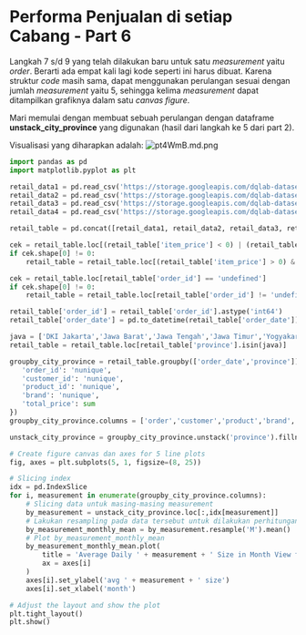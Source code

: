 # Performa Penjualan di setiap Cabang - Part 6

Langkah 7 s/d 9 yang telah dilakukan baru untuk satu _measurement_ yaitu _order_. Berarti ada empat kali lagi kode seperti ini harus dibuat. Karena struktur _code_ masih sama, dapat menggunakan perulangan sesuai dengan jumlah _measurement_ yaitu 5, sehingga kelima _measurement_ dapat ditampilkan grafiknya dalam satu _canvas figure_.

Mari memulai dengan membuat sebuah perulangan dengan dataframe **unstack_city_province** yang digunakan (hasil dari langkah ke 5 dari part 2).

Visualisasi yang diharapkan adalah:
![pt4WmB.md.png](https://iili.io/pt4WmB.md.png)

```python
import pandas as pd
import matplotlib.pyplot as plt

retail_data1 = pd.read_csv('https://storage.googleapis.com/dqlab-dataset/10%25_original_randomstate%3D42/retail_data_from_1_until_3_reduce.csv')
retail_data2 = pd.read_csv('https://storage.googleapis.com/dqlab-dataset/10%25_original_randomstate%3D42/retail_data_from_4_until_6_reduce.csv')
retail_data3 = pd.read_csv('https://storage.googleapis.com/dqlab-dataset/10%25_original_randomstate%3D42/retail_data_from_7_until_9_reduce.csv')
retail_data4 = pd.read_csv('https://storage.googleapis.com/dqlab-dataset/10%25_original_randomstate%3D42/retail_data_from_10_until_12_reduce.csv')

retail_table = pd.concat([retail_data1, retail_data2, retail_data3, retail_data4])

cek = retail_table.loc[(retail_table['item_price'] < 0) | (retail_table['total_price'] < 0)]
if cek.shape[0] != 0:
	retail_table = retail_table.loc[(retail_table['item_price'] > 0) & (retail_table['total_price'] > 0)]

cek = retail_table.loc[retail_table['order_id'] == 'undefined']
if cek.shape[0] != 0:
	retail_table = retail_table.loc[retail_table['order_id'] != 'undefined']

retail_table['order_id'] = retail_table['order_id'].astype('int64')
retail_table['order_date'] = pd.to_datetime(retail_table['order_date'])

java = ['DKI Jakarta','Jawa Barat','Jawa Tengah','Jawa Timur','Yogyakarta']
retail_table = retail_table.loc[retail_table['province'].isin(java)]

groupby_city_province = retail_table.groupby(['order_date','province']).agg({
   'order_id': 'nunique',
   'customer_id': 'nunique',
   'product_id': 'nunique',
   'brand': 'nunique',
   'total_price': sum
})
groupby_city_province.columns = ['order','customer','product','brand','GMV']

unstack_city_province = groupby_city_province.unstack('province').fillna(0)

# Create figure canvas dan axes for 5 line plots
fig, axes = plt.subplots(5, 1, figsize=(8, 25))

# Slicing index
idx = pd.IndexSlice
for i, measurement in enumerate(groupby_city_province.columns):
    # Slicing data untuk masing-masing measurement
    by_measurement = unstack_city_province.loc[:,idx[measurement]]
    # Lakukan resampling pada data tersebut untuk dilakukan perhitungan rata-rata bulanan 
    by_measurement_monthly_mean = by_measurement.resample('M').mean()
    # Plot by_measurement_monthly_mean
    by_measurement_monthly_mean.plot(
        title = 'Average Daily ' + measurement + ' Size in Month View for all Province',
        ax = axes[i]
    )
    axes[i].set_ylabel('avg ' + measurement + ' size')
    axes[i].set_xlabel('month')

# Adjust the layout and show the plot
plt.tight_layout()
plt.show()
```
